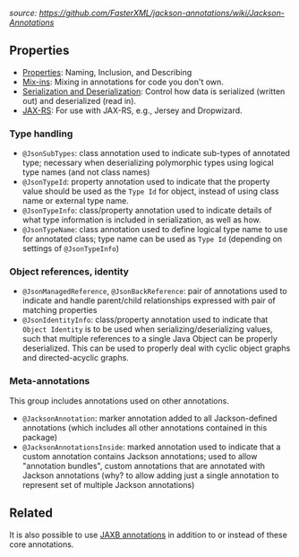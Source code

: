 *source: https://github.com/FasterXML/jackson-annotations/wiki/Jackson-Annotations*

## Properties

* [Properties](annotations-properties.md): Naming, Inclusion, and Describing
* [Mix-ins](annotations-mixins.md): Mixing in annotations for code you don't own.
* [Serialization and Deserialization](annotations-serialization.md): Control how data is serialized (written out) and deserialized (read in).
* [JAX-RS](annotations-jax-rs.md): For use with JAX-RS, e.g., Jersey and Dropwizard.

### Type handling

* `@JsonSubTypes`: class annotation used to indicate sub-types of annotated type; necessary when deserializing polymorphic types using logical type names (and not class names)
* `@JsonTypeId`: property annotation used to indicate that the property value should be used as the `Type Id` for object, instead of using class name or external type name.
* `@JsonTypeInfo`: class/property annotation used to indicate details of what type information is included in serialization, as well as how.
* `@JsonTypeName`: class annotation used to define logical type name to use for annotated class; type name can be used as `Type Id` (depending on settings of `@JsonTypeInfo`)

### Object references, identity

* `@JsonManagedReference`, `@JsonBackReference`: pair of annotations used to indicate and handle parent/child relationships expressed with pair of matching properties
* `@JsonIdentityInfo`: class/property annotation used to indicate that `Object Identity` is to be used when serializing/deserializing values, such that multiple references to a single Java Object can be properly deserialized. This can be used to properly deal with cyclic object graphs and directed-acyclic graphs.

### Meta-annotations

This group includes annotations used on other annotations.

* `@JacksonAnnotation`: marker annotation added to all Jackson-defined annotations (which includes all other annotations contained in this package)
* `@JacksonAnnotationsInside`: marked annotation used to indicate that a custom annotation contains Jackson annotations; used to allow "annotation bundles", custom annotations that are annotated with Jackson annotations (why? to allow adding just a single annotation to represent set of multiple Jackson annotations)

## Related

It is also possible to use [JAXB annotations](https://github.com/FasterXML/jackson-module-jaxb-annotations) in addition to or instead of these core annotations.
